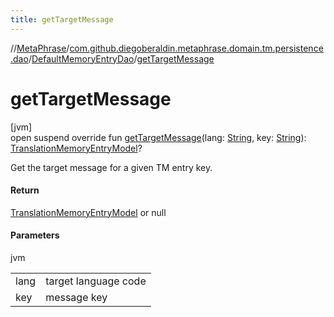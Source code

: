 ```yaml
---
title: getTargetMessage
---
```

//[MetaPhrase](../../../index.html)/[com.github.diegoberaldin.metaphrase.domain.tm.persistence.dao](../index.html)/[DefaultMemoryEntryDao](index.html)/[getTargetMessage](get-target-message.html)



# getTargetMessage



[jvm]\
open suspend override fun [getTargetMessage](get-target-message.html)(lang: [String](https://kotlinlang.org/api/latest/jvm/stdlib/kotlin/-string/index.html), key: [String](https://kotlinlang.org/api/latest/jvm/stdlib/kotlin/-string/index.html)): [TranslationMemoryEntryModel](../../com.github.diegoberaldin.metaphrase.domain.tm.data/-translation-memory-entry-model/index.html)?



Get the target message for a given TM entry key.



#### Return



[TranslationMemoryEntryModel](../../com.github.diegoberaldin.metaphrase.domain.tm.data/-translation-memory-entry-model/index.html) or null



#### Parameters


jvm

| | |
|---|---|
| lang | target language code |
| key | message key |




